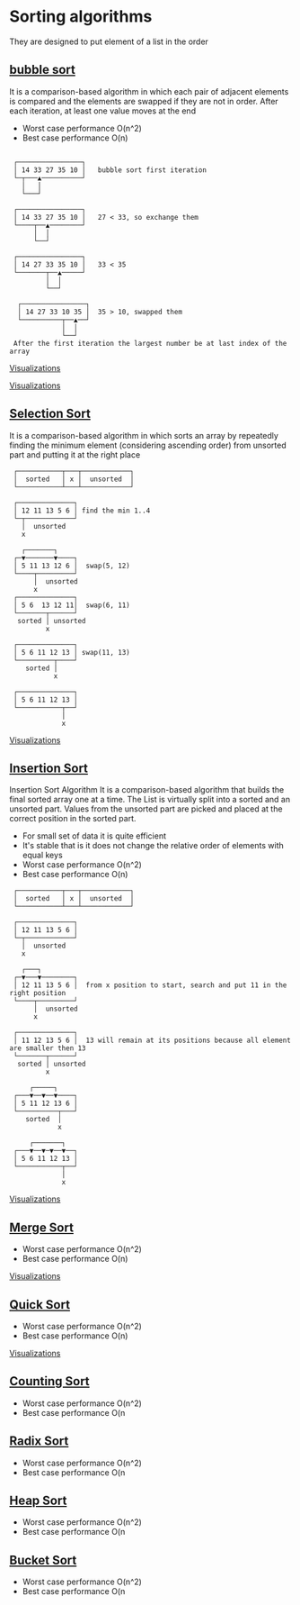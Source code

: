# Sorting algorithms

They are designed to put element of a list in the order

## [bubble sort](https://github.com/YumcoderCom/yumorithm/blob/main/src/sorting/bubble_sort.rs)

It is a comparison-based algorithm in which each pair of adjacent elements is compared
and the elements are swapped if they are not in order. After each iteration, at least one value moves at the end

- Worst case performance O(n^2)
- Best case performance O(n)

```

 ┌────────────────┐
 │ 14 33 27 35 10 │   bubble sort first iteration
 └─┬───▲──────────┘
   │   │
   └───┘

 ┌────────────────┐
 │ 14 33 27 35 10 │   27 < 33, so exchange them
 └────┬──▲────────┘
      │  │
      └──┘

 ┌────────────────┐
 │ 14 27 33 35 10 │   33 < 35
 └───────┬──▲─────┘
         │  │
         └──┘

  ┌────────────────┐
  │ 14 27 33 10 35 │  35 > 10, swapped them
  └──────────┬──▲──┘
             │  │
             └──┘
 After the first iteration the largest number be at last index of the array

```

[Visualizations](https://www.hackerearth.com/practice/algorithms/sorting/bubble-sort/visualize/)

[Visualizations](https://www.cs.usfca.edu/~galles/visualization/ComparisonSort.html)

## [Selection Sort](https://github.com/YumcoderCom/yumorithm/blob/main/src/sorting/se;ection_sort.rs)

It is a comparison-based algorithm in which sorts an array by repeatedly finding
the minimum element (considering ascending order) from unsorted part and putting
it at the right place

```
 ┌───────────┬───┬────────────┐
 │  sorted   │ x │  unsorted  │
 └───────────┴───┴────────────┘
 
 ┌──────────────┐
 │ 12 11 13 5 6 │ find the min 1..4
 └─┬────────────┘
   │  unsorted
   x
 
   ┌───────┐
 ┌─▼───────▼────┐
 │ 5 11 13 12 6 │  swap(5, 12)
 └────┬─────────┘
      │  unsorted
      x
 ┌──────────────┐
 │ 5 6  13 12 11│  swap(6, 11)
 └───────┬──────┘
  sorted │ unsorted
         x
 
 ┌──────────────┐
 │ 5 6 11 12 13 │ swap(11, 13)
 └─────────┬────┘
    sorted │
           x
 
 ┌──────────────┐
 │ 5 6 11 12 13 │
 └───────────┬──┘
             │
             x
```

[Visualizations](https://www.cs.usfca.edu/~galles/visualization/ComparisonSort.html)

## [Insertion Sort](https://github.com/YumcoderCom/yumorithm/blob/main/src/sorting/insertion_sort.rs)

Insertion Sort Algorithm
It is a comparison-based algorithm that builds the final sorted array one at a time.
The List is virtually split into a sorted and an unsorted part.
Values from the unsorted part are picked and placed at the correct
position in the sorted part.

- For small set of data it is quite efficient
- It's stable that is it does not change the relative order of elements with equal keys
- Worst case performance O(n^2)
- Best case performance O(n)

```
 ┌───────────┬───┬────────────┐
 │  sorted   │ x │  unsorted  │
 └───────────┴───┴────────────┘

 ┌──────────────┐
 │ 12 11 13 5 6 │
 └─┬────────────┘
   │  unsorted
   x

   ┌───┐
 ┌─▼───▼────────┐
 │ 12 11 13 5 6 │  from x position to start, search and put 11 in the right position
 └────┬─────────┘
      │  unsorted
      x

 ┌──────────────┐
 │ 11 12 13 5 6 │  13 will remain at its positions because all element are smaller then 13
 └───────┬──────┘
  sorted │ unsorted
         x

     ┌─────┐
 ┌───▼──▼──▼────┐
 │ 5 11 12 13 6 │
 └──────────┬───┘
    sorted  │
            x

     ┌───────┐
 ┌───▼──▼─▼──▼──┐
 │ 5 6 11 12 13 │
 └───────────┬──┘
             │
             x

```

[Visualizations](https://www.cs.usfca.edu/~galles/visualization/ComparisonSort.html)

## [Merge Sort](https://github.com/YumcoderCom/yumorithm/blob/main/src/sorting/bubble_sort.rs)

- Worst case performance O(n^2)
- Best case performance O(n)
  
[Visualizations](https://www.cs.usfca.edu/~galles/visualization/ComparisonSort.html)

## [Quick Sort](https://github.com/YumcoderCom/yumorithm/blob/main/src/sorting/bubble_sort.rs)

- Worst case performance O(n^2)
- Best case performance O(n)

[Visualizations](https://www.cs.usfca.edu/~galles/visualization/ComparisonSort.html)

## [Counting Sort](https://github.com/YumcoderCom/yumorithm/blob/main/src/sorting/bubble_sort.rs)

- Worst case performance O(n^2)
- Best case performance O(n
## [Radix Sort](https://github.com/YumcoderCom/yumorithm/blob/main/src/sorting/bubble_sort.rs)

- Worst case performance O(n^2)
- Best case performance O(n
## [Heap Sort](https://github.com/YumcoderCom/yumorithm/blob/main/src/sorting/bubble_sort.rs)

- Worst case performance O(n^2)
- Best case performance O(n
## [Bucket Sort](https://github.com/YumcoderCom/yumorithm/blob/main/src/sorting/bubble_sort.rs)

- Worst case performance O(n^2)
- Best case performance O(n
